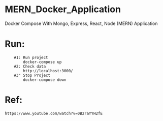 # MERN_Docker_Application
Docker Compose With Mongo, Express, React, Node (MERN) Application

# Run:
````
    #1: Run project
        docker-compose up
    #2: Check data
        http://localhost:3000/
    #3" Stop Project
        docker-compose down
````
# Ref:
    https://www.youtube.com/watch?v=0B2raYYH2fE
